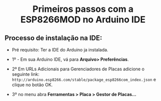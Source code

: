 <h1 align = "center">Primeiros passos com a ESP8266MOD no Arduino IDE</h1>

## Processo de instalação na IDE:

- Pré requisito: Ter a IDE do Arduino ja instalada.

- 1º - Em sua Arduino IDE, vá para **Arquivo> Preferências**.

- 2º Em URLs Adicionais para Gerenciadores de Placas adicione o seguinte link: `http://arduino.esp8266.com/stable/package_esp8266com_index.json`
e clique no botão OK.

- 3º no menu abra **Ferramentas > Placa > Gestor de Placas…**